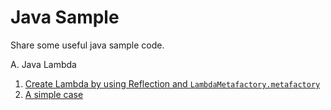 # Java Sample
Share some useful java sample code.

A. Java Lambda
1. [Create Lambda by using Reflection and `LambdaMetafactory.metafactory`](src/main/java/com/libvulcan/jdk8functional/LambdaMaker.java)
2. [A simple case](src/test/java/TestLambdaMaker.java) 